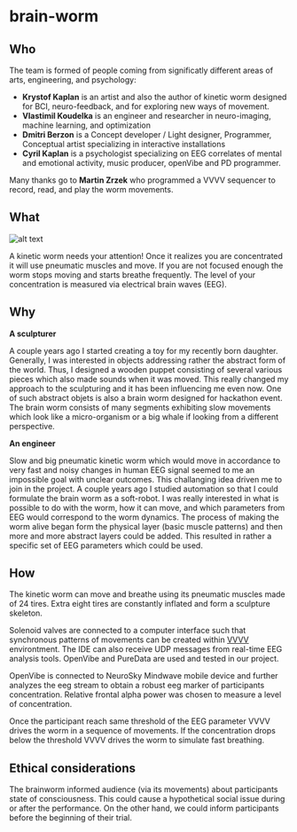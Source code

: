 # brain-worm

## Who

The team is formed of people coming from significatly different areas of arts, engineering, and psychology:

* **Krystof Kaplan** is an artist and also the author of kinetic worm designed for BCI, neuro-feedback, and for exploring new ways of movement.
* **Vlastimil Koudelka** is an engineer and researcher in neuro-imaging, machine learning, and optimization
* **Dmitri Berzon** is a Concept developer / Light designer, Programmer, Conceptual artist specializing in interactive installations
* **Cyril Kaplan** is a psychologist specializing on EEG correlates of mental and emotional activity, music producer, openVibe and PD programmer. 

Many thanks go to **Martin Zrzek** who programmed a VVVV sequencer to record, read, and play the worm movements.

## What

![alt text](https://github.com/HackTheBrain/brain-worm/blob/master/worm_pics/P1070909.JPG "A kinetic worm")

A kinetic worm needs your attention! Once it realizes you are concentrated it will use pneumatic muscles and move. If you are not focused enough the worm stops moving and starts breathe frequently. The level of your concentration is measured via electrical brain waves (EEG). 

## Why

**A sculpturer**

A couple years ago I started creating a toy for my recently born daughter. Generally, I was interested in objects addressing rather the abstract form of the world. Thus, I designed a wooden puppet consisting of several various pieces which also made sounds when it was moved. This really changed my approach to the sculpturing and it has been influencing me even now. One of such abstract objets is also a brain worm designed for hackathon event. The brain worm consists of many segments exhibiting slow movements which look like a micro-organism or a big whale if looking from a different perspective.

**An engineer**

Slow and big pneumatic kinetic worm which would move in accordance to very fast and noisy changes in human EEG signal seemed to me an impossible goal with unclear outcomes. This challanging idea driven me to join in the project. A couple years ago I studied automation so that I could formulate the brain worm as a soft-robot. I was really interested in what is possible to do with the worm, how it can move, and which parameters from EEG would correspond to the worm dynamics. The process of making the worm alive began form the physical layer (basic muscle patterns) and then more and more abstract layers could be added. This resulted in rather a specific set of EEG parameters which could be used. 

## How

The kinetic worm can move and breathe using its pneumatic muscles made of 24 tires. Extra eight tires are constantly inflated and form a sculpture skeleton. 

Solenoid valves are connected to a computer interface such that synchronous patterns of movements can be created within [VVVV](https://vvvv.org/) environtment. The IDE can also receive UDP messages from real-time EEG analysis tools. OpenVibe and PureData are used and tested in our project.

OpenVibe is connected to NeuroSky Mindwave mobile device and further analyzes the eeg stream to obtain a robust eeg marker of participants concentration. Relative frontal alpha power was chosen to measure a level of concentration. 

Once the participant reach same threshold of the EEG parameter VVVV drives the worm in a sequence of movements. If the concentration drops below the threshold VVVV drives the worm to simulate fast breathing.


## Ethical considerations
The brainworm informed audience (via its movements) about participants state of consciousness. This could cause a hypothetical social issue during or after the performance. On the other hand, we could inform participants before the beginning of their trial.
